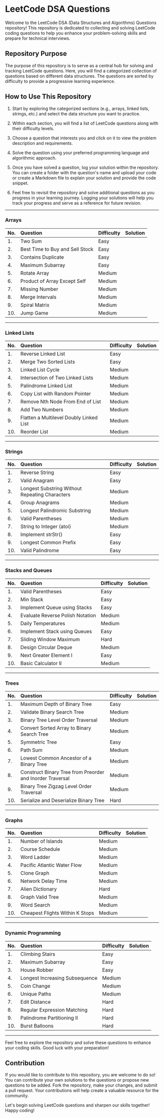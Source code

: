 # LeetCode DSA Questions

Welcome to the LeetCode DSA (Data Structures and Algorithms) Questions repository! This repository is dedicated to collecting and solving LeetCode coding questions to help you enhance your problem-solving skills and prepare for technical interviews.

<!-- ## About LeetCode

[LeetCode](https://leetcode.com/) is a popular online platform that provides a vast collection of coding interview questions. These questions cover a wide range of topics related to data structures, algorithms, and problem-solving techniques. By practicing LeetCode questions, you can improve your understanding of fundamental concepts and strengthen your coding skills. -->

## Repository Purpose

The purpose of this repository is to serve as a central hub for solving and tracking LeetCode questions. Here, you will find a categorized collection of questions based on different data structures. The questions are sorted by difficulty to provide a progressive learning experience.

## How to Use This Repository

1. Start by exploring the categorized sections (e.g., arrays, linked lists, strings, etc.) and select the data structure you want to practice.

2. Within each section, you will find a list of LeetCode questions along with their difficulty levels.

3. Choose a question that interests you and click on it to view the problem description and requirements.

4. Solve the question using your preferred programming language and algorithmic approach.

5. Once you have solved a question, log your solution within the repository. You can create a folder with the question's name and upload your code or create a Markdown file to explain your solution and provide the code snippet.

6. Feel free to revisit the repository and solve additional questions as you progress in your learning journey. Logging your solutions will help you track your progress and serve as a reference for future revision.

---

### Arrays

| No.  | Question                        | Difficulty | Solution |
| :--- | :------------------------------ | :--------- | :------- |
| 1.   | Two Sum                         | Easy       |          |
| 2.   | Best Time to Buy and Sell Stock | Easy       |          |
| 3.   | Contains Duplicate              | Easy       |          |
| 4.   | Maximum Subarray                | Easy       |          |
| 5.   | Rotate Array                    | Medium     |          |
| 6.   | Product of Array Except Self    | Medium     |          |
| 7.   | Missing Number                  | Medium     |          |
| 8.   | Merge Intervals                 | Medium     |          |
| 9.   | Spiral Matrix                   | Medium     |          |
| 10.  | Jump Game                       | Medium     |          |

---

### Linked Lists

| No.  | Question                                | Difficulty | Solution |
| :--- | :-------------------------------------- | :--------- | :------- |
| 1.   | Reverse Linked List                     | Easy       |          |
| 2.   | Merge Two Sorted Lists                  | Easy       |          |
| 3.   | Linked List Cycle                       | Medium     |          |
| 4.   | Intersection of Two Linked Lists        | Medium     |          |
| 5.   | Palindrome Linked List                  | Medium     |          |
| 6.   | Copy List with Random Pointer           | Medium     |          |
| 7.   | Remove Nth Node From End of List        | Medium     |          |
| 8.   | Add Two Numbers                         | Medium     |          |
| 9.   | Flatten a Multilevel Doubly Linked List | Medium     |          |
| 10.  | Reorder List                            | Medium     |          |

---

### Strings

| No.  | Question                                       | Difficulty | Solution |
| :--- | :--------------------------------------------- | :--------- | :------- |
| 1.   | Reverse String                                 | Easy       |          |
| 2.   | Valid Anagram                                  | Easy       |          |
| 3.   | Longest Substring Without Repeating Characters | Medium     |          |
| 4.   | Group Anagrams                                 | Medium     |          |
| 5.   | Longest Palindromic Substring                  | Medium     |          |
| 6.   | Valid Parentheses                              | Medium     |          |
| 7.   | String to Integer (atoi)                       | Medium     |          |
| 8.   | Implement strStr()                             | Easy       |          |
| 9.   | Longest Common Prefix                          | Easy       |          |
| 10.  | Valid Palindrome                               | Easy       |          |

---

### Stacks and Queues

| No.  | Question                         | Difficulty | Solution |
| :--- | :------------------------------- | :--------- | :------- |
| 1.   | Valid Parentheses                | Easy       |          |
| 2.   | Min Stack                        | Easy       |          |
| 3.   | Implement Queue using Stacks     | Easy       |          |
| 4.   | Evaluate Reverse Polish Notation | Medium     |          |
| 5.   | Daily Temperatures               | Medium     |          |
| 6.   | Implement Stack using Queues     | Easy       |          |
| 7.   | Sliding Window Maximum           | Hard       |          |
| 8.   | Design Circular Deque            | Medium     |          |
| 9.   | Next Greater Element I           | Easy       |          |
| 10.  | Basic Calculator II              | Medium     |          |

---

### Trees

| No.  | Question                                                  | Difficulty | Solution |
| :--- | :-------------------------------------------------------- | :--------- | :------- |
| 1.   | Maximum Depth of Binary Tree                              | Easy       |          |
| 2.   | Validate Binary Search Tree                               | Medium     |          |
| 3.   | Binary Tree Level Order Traversal                         | Medium     |          |
| 4.   | Convert Sorted Array to Binary Search Tree                | Medium     |          |
| 5.   | Symmetric Tree                                            | Easy       |          |
| 6.   | Path Sum                                                  | Medium     |          |
| 7.   | Lowest Common Ancestor of a Binary Tree                   | Medium     |          |
| 8.   | Construct Binary Tree from Preorder and Inorder Traversal | Medium     |          |
| 9.   | Binary Tree Zigzag Level Order Traversal                  | Medium     |          |
| 10.  | Serialize and Deserialize Binary Tree                     | Hard       |          |

---

### Graphs

| No.  | Question                        | Difficulty | Solution |
| :--- | :------------------------------ | :--------- | :------- |
| 1.   | Number of Islands               | Medium     |          |
| 2.   | Course Schedule                 | Medium     |          |
| 3.   | Word Ladder                     | Medium     |          |
| 4.   | Pacific Atlantic Water Flow     | Medium     |          |
| 5.   | Clone Graph                     | Medium     |          |
| 6.   | Network Delay Time              | Medium     |          |
| 7.   | Alien Dictionary                | Hard       |          |
| 8.   | Graph Valid Tree                | Medium     |          |
| 9.   | Word Search                     | Medium     |          |
| 10.  | Cheapest Flights Within K Stops | Medium     |          |

---

### Dynamic Programming

| No.  | Question                       | Difficulty | Solution |
| :--- | :----------------------------- | :--------- | :------- |
| 1.   | Climbing Stairs                | Easy       |          |
| 2.   | Maximum Subarray               | Easy       |          |
| 3.   | House Robber                   | Easy       |          |
| 4.   | Longest Increasing Subsequence | Medium     |          |
| 5.   | Coin Change                    | Medium     |          |
| 6.   | Unique Paths                   | Medium     |          |
| 7.   | Edit Distance                  | Hard       |          |
| 8.   | Regular Expression Matching    | Hard       |          |
| 9.   | Palindrome Partitioning II     | Hard       |          |
| 10.  | Burst Balloons                 | Hard       |          |

---

Feel free to explore the repository and solve these questions to enhance your coding skills. Good luck with your preparation!

## Contribution

If you would like to contribute to this repository, you are welcome to do so! You can contribute your own solutions to the questions or propose new questions to be added. Fork the repository, make your changes, and submit a pull request. Your contributions will help create a valuable resource for the community.

Let's begin solving LeetCode questions and sharpen our skills together! Happy coding!
